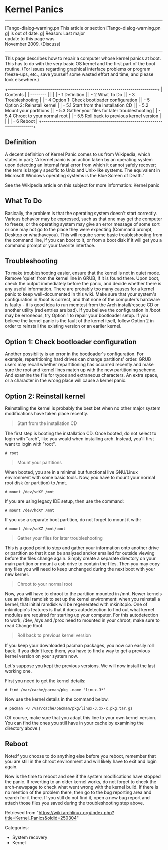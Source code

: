 Kernel Panics
=============

  ------------------------ ------------------------ ------------------------
  [Tango-dialog-warning.pn This article or section  [Tango-dialog-warning.pn
  g]                       is out of date.          g]
                           Reason: Last major       
                           update to this page was  
                           November 2009. (Discuss) 
  ------------------------ ------------------------ ------------------------

This page describes how to repair a computer whose kernel panics at
boot. This has to do with the very basic OS kernel and the first part of
the boot routine. (For issues regarding graphical interface problems or
program freeze-ups, etc., save yourself some wasted effort and time, and
please look elsewhere.)

+--------------------------------------------------------------------------+
| Contents                                                                 |
| --------                                                                 |
|                                                                          |
| -   1 Definition                                                         |
| -   2 What To Do                                                         |
| -   3 Troubleshooting                                                    |
| -   4 Option 1: Check bootloader configuration                           |
| -   5 Option 2: Reinstall kernel                                         |
|     -   5.1 Start from the installation CD                               |
|     -   5.2 Mount your partitions                                        |
|     -   5.3 Gather your files for later troubleshooting                  |
|     -   5.4 Chroot to your normal root                                   |
|     -   5.5 Roll back to previous kernel version                         |
|                                                                          |
| -   6 Reboot                                                             |
+--------------------------------------------------------------------------+

Definition
----------

A decent definition of Kernel Panic comes to us from Wikipedia, which
states in part; "A kernel panic is an action taken by an operating
system upon detecting an internal fatal error from which it cannot
safely recover; the term is largely specific to Unix and Unix-like
systems. The equivalent in Microsoft Windows operating systems is the
Blue Screen of Death."

See the Wikipedia article on this subject for more information: Kernel
panic

What To Do
----------

Basically, the problem is that the operating system doesn't start
correctly. Various behavior may be expressed, such as that one may get
the computer to freeze, or the operating system may give an error
message of some sort or one may not go to the place they were expecting
(Command prompt, Desktop or whathaveyou). This will require some basic
troubleshooting from the command line, if you can boot to it, or from a
boot disk if it will get you a command prompt or your favorite
interface.

Troubleshooting
---------------

To make troubleshooting easier, ensure that the kernel is not in quiet
mode. Remove 'quiet' from the kernel line in GRUB, if it is found there.
Upon boot, check the output immediately before the panic, and decide
whether there is any useful information. There are probably too many
causes for a kernel panic to keep well-documented in this wiki. Make
sure that your system's configuration in /boot is correct, and that none
of the computer's hardware is faulty - it is good idea to run memtest
from the Arch install/rescue CD or another utility (red entries are
bad). If you believe the configuration in /boot may be erroneous, try
Option 1 to repair your bootloader setup. If you believe the kernel
panic is the fault of the kernel itself, follow Option 2 in order to
reinstall the existing version or an earlier kernel.

Option 1: Check bootloader configuration
----------------------------------------

Another possibility is an error in the bootloader's configuration. For
example, repartitioning hard drives can change partitions' order. GRUB
users may recall whether repartitioning has occurred recently and make
sure the root and kernel lines match up with the new partitioning
scheme. And examine the file for typos and extraneous characters. An
extra space, or a character in the wrong place will cause a kernel
panic.

Option 2: Reinstall kernel
--------------------------

Reinstalling the kernel is probably the best bet when no other major
system modifications have taken place recently.

> Start from the installation CD

The first step is booting the installation CD. Once booted, do not
select to login with "arch", like you would when installing arch.
Instead, you'll first want to login with "root".

    # root

> Mount your partitions

When booted, you are in a minimal but functional live GNU/Linux
environment with some basic tools. Now, you have to mount your normal
root disk (or partition) to /mnt.

    # mount /dev/sdXY /mnt

If you are using legacy IDE setup, then use the command:

    # mount /dev/hdXY /mnt

If you use a separate boot partition, do not forget to mount it with:

    # mount /dev/sdXZ /mnt/boot

> Gather your files for later troubleshooting

This is a good point to stop and gather your information onto another
drive or partition so that it can be analyzed and/or emailed for outside
viewing before the files change again. Simply create a separate
directory on your main partition or mount a usb drive to contain the
files. Then you may copy any files you will need to keep unchanged
during the next boot with your new kernel.

> Chroot to your normal root

Now, you will have to chroot to the partition mounted in /mnt. Newer
kernels use an initial ramdisk to set up the kernel environment: when
you reinstall a kernel, that initial ramdisk will be regenerated with
mkinitcpio. One of mkinitcpio's features is that it does autodetection
to find out what kernel modules are required for starting up your
computer. For this autodetection to work, /dev, /sys and /proc need to
mounted in your chroot, make sure to read Change Root.

> Roll back to previous kernel version

If you keep your downloaded pacman packages, you now can easily roll
back. If you didn't keep them, you have to find a way to get a previous
kernel version on your system now.

Let's suppose you kept the previous versions. We will now install the
last working one.

First you need to get the kernel details:

    # find /var/cache/pacman/pkg -name 'linux-3*'

Now use the kernel details in the command below.

    # pacman -U /var/cache/pacman/pkg/linux-3.xx-x.pkg.tar.gz

(Of course, make sure that you adapt this line to your own kernel
version. You can find the ones you still have in your cache by examining
the directory above.)

Reboot
------

Note:If you choose to do anything else before you reboot, remember that
you are still in the chroot environment and will likely have to exit and
login again.

Now is the time to reboot and see if the system modifications have
stopped the panic. If reverting to an older kernel works, do not forget
to check the arch-newspage to check what went wrong with the kernel
build. If there is no mention of the problem there, then go to the bug
reporting area and search for it there. If you still do not find it,
open a new bug report and attach those files you saved during the
troubleshooting step above.

Retrieved from
"https://wiki.archlinux.org/index.php?title=Kernel_Panics&oldid=250304"

Categories:

-   System recovery
-   Kernel

